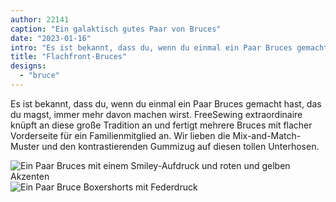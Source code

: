 ```yaml
---
author: 22141
caption: "Ein galaktisch gutes Paar von Bruces"
date: "2023-01-16"
intro: "Es ist bekannt, dass du, wenn du einmal ein Paar Bruces gemacht hast, das du magst, immer mehr davon machen wirst. FreeSewing extraordinaire knüpft an diese große Tradition an und fertigt mehrere Bruces mit flacher Vorderseite für ein Familienmitglied an. Wir lieben die Mix-and-Match-Muster und den kontrastierenden Gummizug auf diesen tollen Unterhosen."
title: "Flachfront-Bruces"
designs:
  - "bruce"
---
```


Es ist bekannt, dass du, wenn du einmal ein Paar Bruces gemacht hast, das du magst, immer mehr davon machen wirst. FreeSewing extraordinaire knüpft an diese große Tradition an und fertigt mehrere Bruces mit flacher Vorderseite für ein Familienmitglied an. Wir lieben die Mix-and-Match-Muster und den kontrastierenden Gummizug auf diesen tollen Unterhosen.

![Ein Paar Bruces mit einem Smiley-Aufdruck und roten und gelben Akzenten](https://posts.freesewing.org/uploads/FS_Bruce_Happiness_19de705482.jpeg) ![Ein Paar Bruce Boxershorts mit Federdruck](https://posts.freesewing.org/uploads/FS_Bruce_Feather_fed50224cc.jpeg)

